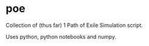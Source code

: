 # poe
Collection of (thus far) 1 Path of Exile Simulation script.

Uses python, python notebooks and numpy.

